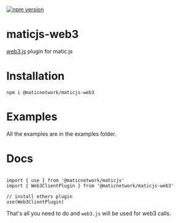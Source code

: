 [![npm version](https://badge.fury.io/js/@maticnetwork%2Fmaticjs-web3.svg)](https://badge.fury.io/js/@maticnetwork%2Fmaticjs-web3)
# maticjs-web3

[web3.js](https://web3js.readthedocs.io/) plugin for matic.js

# Installation

```
npm i @maticnetwork/maticjs-web3
```

# Examples

All the examples are in the examples folder.

# Docs

```

import { use } from '@maticnetwork/maticjs'
import { Web3ClientPlugin } from '@maticnetwork/maticjs-web3'

// install ethers plugin
use(Web3ClientPlugin)
```

That's all you need to do and `web3.js` will be used for web3 calls.




